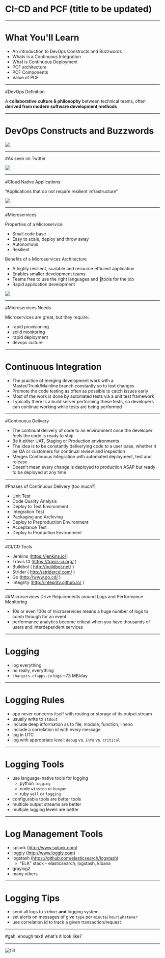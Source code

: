 # CI-CD and PCF (title to be updated)


---

# What You'll Learn

* An introduction to DevOps Constructs and Buzzwords
* Whats is a Continuous Integration
* What is Continuous Deployment
* PCF architecture
* PCF Components
* Value of PCF

---

#DevOps Definition

A **collaborative culture & philosophy** between technical teams, often **derived from modern software development methods**

---

# DevOps Constructs and Buzzwords

![](http://i.imgur.com/dkmWVb3.jpg)

---

#As seen on Twitter

![](http://i.imgur.com/8v1NdC6.jpg)

---

#Cloud Native Applications

“Applications that do not require resilient infrastructure”

![](http://i.imgur.com/Ktw0HUM.jpg)

---

#Microservices

Properties of a Microservice
* Small code base
* Easy to scale, deploy and throw away
* Autonomous
* Resilient

Benefits of a Microservices Architecture
* A highly resilient, scalable and resource efficient application
* Enables smaller development teams
* Teams free to use the right languages and tools for the job
* Rapid application development

![](http://i.imgur.com/2VpJetT.jpg)

---

#Microservices Needs

Microservices are great, but they require:
* rapid provisioning
* solid monitoring
* rapid deployment
* devops culture

---

# Continuous Integration

* The practice of merging development work with a Master/Trunk/Mainline branch constantly so to test changes
* Promote the code testing as often as possible to catch issues early
* Most of the work is done by automated tests via a unit test framework
* Typically there is a build server performing these tests, so developers can continue working while tests are being performed

---

#Continuous Delivery
* The continual delivery of code to an environment once the developer feels the code is ready to ship
* Be it either UAT, Staging or Production environments
* The idea is to be constantly deliverying code to a user base, whether it be QA or customers for continual review and inspection
* Merges Continuous Integration with automated deployment, test and release
* Doesn’t mean every change is deployed to production ASAP but ready to be deployed at any time

---

#Phases of Continuous Delivery (too much?)

* Unit Test
* Code Quality Analysis
* Deploy to Test Environment 
* Integration Test 
* Packaging and Archiving 
* Deploy to Preproduction Environment 
* Acceptance Test
* Deploy to Production Environment

---

#CI/CD Tools
* Jenkins (https://jenkins.io/)
* Travis CI (https://travis-ci.org/ )
* Buildbot ( http://buildbot.net/ )
* Strider ( http://stridercd.com/ )
* Go (http://www.go.cd/ )
* Integrity (http://integrity.github.io/ )
 

---

##Microservices Drive Requirements around Logs and Performance Monitoring

* 10s or even 100s of microservices means a huge number of logs to comb through for an event
* performance analytics become critical when you have thousands of users and interdependent services

---

# Logging

* log everything
* no really, everything
* `chargers.cfapps.io` logs ~73 MB/day

---

# Logging Rules

* app never concerns itself with routing or storage of its output stream
* usually write to `stdout`
* include deep information as to file, module, function, lineno
* include a correlation id with every message
* log in UTC
* log with appropriate level: `debug` vs. `info` vs. `critical`

---

# Logging Tools

* use language-native tools for logging
  * python `logging`
  * node `winston` or `bunyan`
  * ruby `yell` or `logging`
* configurable tools are better tools
* multiple output streams are better
* multiple logging levels are better

---

# Log Management Tools

* splunk (http://www.splunk.com)
* loggly (http://www.loggly.com)
* logstash (https://github.com/elasticsearch/logstash)
  * "ELK" stack - elasticsearch, logstash, kibana
* graylog2
* many others

---

# Logging Tips
* send all logs to `stdout` **and** logging system
* set alerts on messages of give `type` per `minute|hour|whatever`
* use correlation id to track a given transaction/request

---

#gah, enough text!  what's it look like?

---

![fill](http://i.imgur.com/F9MkT7k.jpg)


